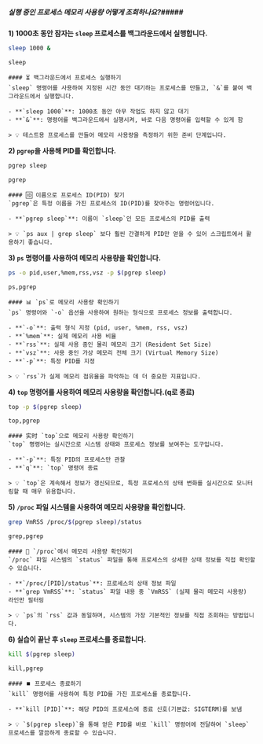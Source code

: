 ##### 실행 중인 프로세스 메모리 사용량 어떻게 조회하나요?#####

**1) 1000초 동안 잠자는 `sleep` 프로세스를 백그라운드에서 실행합니다.**
```bash
sleep 1000 &
```
```tech
sleep
```
```desc
#### ⏳ 백그라운드에서 프로세스 실행하기
`sleep` 명령어를 사용하여 지정된 시간 동안 대기하는 프로세스를 만들고, `&`를 붙여 백그라운드에서 실행합니다.

- **`sleep 1000`**: 1000초 동안 아무 작업도 하지 않고 대기
- **`&`**: 명령어를 백그라운드에서 실행시켜, 바로 다음 명령어를 입력할 수 있게 함

> 💡 테스트용 프로세스를 만들어 메모리 사용량을 측정하기 위한 준비 단계입니다.
```

**2) `pgrep`을 사용해 PID를 확인합니다.**
```bash
pgrep sleep
```
```tech
pgrep
```
```desc
#### 🆔 이름으로 프로세스 ID(PID) 찾기
`pgrep`은 특정 이름을 가진 프로세스의 ID(PID)를 찾아주는 명령어입니다.

- **`pgrep sleep`**: 이름이 `sleep`인 모든 프로세스의 PID를 출력

> 💡 `ps aux | grep sleep` 보다 훨씬 간결하게 PID만 얻을 수 있어 스크립트에서 활용하기 좋습니다.
```

**3) `ps` 명령어를 사용하여 메모리 사용량을 확인합니다.**
```bash
ps -o pid,user,%mem,rss,vsz -p $(pgrep sleep)
```
```tech
ps,pgrep
```
```desc
#### 📊 `ps`로 메모리 사용량 확인하기
`ps` 명령어와 `-o` 옵션을 사용하여 원하는 형식으로 프로세스 정보를 출력합니다.

- **`-o`**: 출력 형식 지정 (pid, user, %mem, rss, vsz)
- **`%mem`**: 실제 메모리 사용 비율
- **`rss`**: 실제 사용 중인 물리 메모리 크기 (Resident Set Size)
- **`vsz`**: 사용 중인 가상 메모리 전체 크기 (Virtual Memory Size)
- **`-p`**: 특정 PID를 지정

> 💡 `rss`가 실제 메모리 점유율을 파악하는 데 더 중요한 지표입니다.
```

**4) `top` 명령어를 사용하여 메모리 사용량을 확인합니다.(q로 종료)**
```bash
top -p $(pgrep sleep)
```
```tech
top,pgrep
```
```desc
#### 实时 `top`으로 메모리 사용량 확인하기
`top` 명령어는 실시간으로 시스템 상태와 프로세스 정보를 보여주는 도구입니다.

- **`-p`**: 특정 PID의 프로세스만 관찰
- **`q`**: `top` 명령어 종료

> 💡 `top`은 계속해서 정보가 갱신되므로, 특정 프로세스의 상태 변화를 실시간으로 모니터링할 때 매우 유용합니다.
```

**5) `/proc` 파일 시스템을 사용하여 메모리 사용량을 확인합니다.**
```bash
grep VmRSS /proc/$(pgrep sleep)/status
```
```tech
grep,pgrep
```
```desc
#### 💾 `/proc`에서 메모리 사용량 확인하기
`/proc` 파일 시스템의 `status` 파일을 통해 프로세스의 상세한 상태 정보를 직접 확인할 수 있습니다.

- **`/proc/[PID]/status`**: 프로세스의 상태 정보 파일
- **`grep VmRSS`**: `status` 파일 내용 중 `VmRSS` (실제 물리 메모리 사용량) 라인만 필터링

> 💡 `ps`의 `rss` 값과 동일하며, 시스템의 가장 기본적인 정보를 직접 조회하는 방법입니다.
```

**6) 실습이 끝난 후 `sleep` 프로세스를 종료합니다.**
```bash
kill $(pgrep sleep)
```
```tech
kill,pgrep
```
```desc
#### ⏹️ 프로세스 종료하기
`kill` 명령어를 사용하여 특정 PID를 가진 프로세스를 종료합니다.

- **`kill [PID]`**: 해당 PID의 프로세스에 종료 신호(기본값: SIGTERM)를 보냄

> 💡 `$(pgrep sleep)`을 통해 얻은 PID를 바로 `kill` 명령어에 전달하여 `sleep` 프로세스를 깔끔하게 종료할 수 있습니다.
```